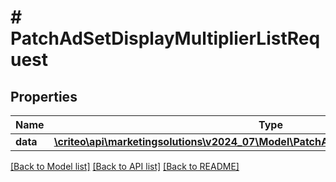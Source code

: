# # PatchAdSetDisplayMultiplierListRequest

## Properties

Name | Type | Description | Notes
------------ | ------------- | ------------- | -------------
**data** | [**\criteo\api\marketingsolutions\v2024_07\Model\PatchAdSetDisplayMultiplierResource[]**](PatchAdSetDisplayMultiplierResource.md) |  | [optional]

[[Back to Model list]](../../README.md#models) [[Back to API list]](../../README.md#endpoints) [[Back to README]](../../README.md)
